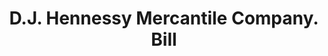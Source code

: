 ---
doi: 10.7916/D8PZ6MXQ
date_other: '1900'
date_other_textual: 1900-1909
form: printed ephemera
genre:
- Invoices
name:
- D.J. Hennessy Mercantile Company
object_in_context_url: https://biggert.cul.columbia.edu/items/view/ave_biggert_00737
subject_hierarchical_geographic:
- Butte, Montana, United States
subject_name:
- D.J. Hennessy Mercantile Company
title: D.J. Hennessy Mercantile Company. Bill
sort_title: D.J. Hennessy Mercantile Company. Bill
call_number: ave_biggert_00737
coordinates:
- 46.006388888888885,-112.52972222222222
pid: ave_biggert_00737
identifiers: ave_biggert_00737
thumbnail: false
permalink: /biggert/ave_biggert_00737/
layout: iiif-image-page
---